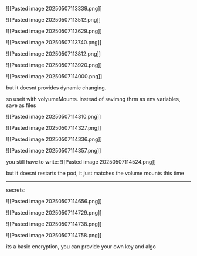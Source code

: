 ![[Pasted image 20250507113339.png]]


![[Pasted image 20250507113512.png]]



![[Pasted image 20250507113629.png]]



![[Pasted image 20250507113740.png]]

![[Pasted image 20250507113812.png]]



![[Pasted image 20250507113920.png]]


![[Pasted image 20250507114000.png]]


but it doesnt provides dynamic changing.

so useit with volyumeMounts.
instead of savimng thrm as env variables, save as files


![[Pasted image 20250507114310.png]]


![[Pasted image 20250507114327.png]]

![[Pasted image 20250507114336.png]]

![[Pasted image 20250507114357.png]]


you still have to write:
![[Pasted image 20250507114524.png]]

but it doesnt restarts the pod, it just matches the volume mounts this time



---


secrets:

![[Pasted image 20250507114656.png]]


![[Pasted image 20250507114729.png]]

![[Pasted image 20250507114738.png]]


![[Pasted image 20250507114758.png]]

its a basic encryption, you can provide your own key and algo